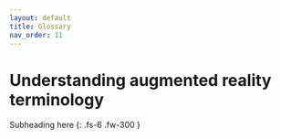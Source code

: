 ```yaml
---
layout: default
title: Glossary
nav_order: 11
---
```


# Understanding augmented reality terminology

Subheading here
{: .fs-6 .fw-300 }
